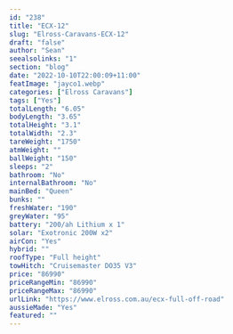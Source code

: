 ```yaml
---
id: "238"
title: "ECX-12"
slug: "Elross-Caravans-ECX-12"
draft: "false"
author: "Sean"
seealsolinks: "1"
section: "blog"
date: "2022-10-10T22:00:09+11:00"
featImage: "jayco1.webp"
categories: ["Elross Caravans"]
tags: ["Yes"]
totalLength: "6.05"
bodyLength: "3.65"
totalHeight: "3.1"
totalWidth: "2.3"
tareWeight: "1750"
atmWeight: ""
ballWeight: "150"
sleeps: "2"
bathroom: "No"
internalBathroom: "No"
mainBed: "Queen"
bunks: ""
freshWater: "190"
greyWater: "95"
battery: "200/ah Lithium x 1"
solar: "Exotronic 200W x2"
airCon: "Yes"
hybrid: ""
roofType: "Full height"
towHitch: "Cruisemaster DO35 V3"
price: "86990"
priceRangeMin: "86990"
priceRangeMax: "86990"
urlLink: "https://www.elross.com.au/ecx-full-off-road"
aussieMade: "Yes"
featured: ""
---
```

